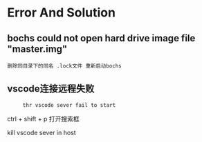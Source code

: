 # Error And Solution
   ## bochs could not open hard drive image file "master.img"
    删除同目录下的同名 .lock文件 重新启动bochs

## vscode连接远程失败
   ```
        thr vscode sever fail to start
   ```
   ctrl + shift + p 打开搜索框

   kill vscode sever in host